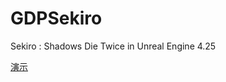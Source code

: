 # GDPSekiro
Sekiro : Shadows Die Twice in Unreal Engine 4.25

[演示](https://www.bilibili.com/video/bv1rz4y1D7Tj/)
